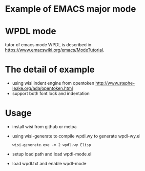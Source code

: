 Example of EMACS major mode
===========================

# WPDL mode

  tutor of emacs mode WPDL is described in https://www.emacswiki.org/emacs/ModeTutorial. 
  
# The detail of example

  - using wisi indent engine from opentoken http://www.stephe-leake.org/ada/opentoken.html
  - support both font lock and indentation
  
# Usage

  - install wisi from github or melpa
  - using wisi-generate to compile wpdl.wy to generate wpdl-wy.el

    ``
    wisi-generate.exe -v 2 wpdl.wy Elisp
    `` 

  - setup load path and load wpdl-mode.el
  - load wpdl.txt and enable wpdl-mode 
  

